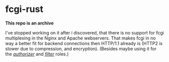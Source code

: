 # fcgi-rust

**This repo is an archive**

I've stopped working on it after i discovered, that there is no support for fcgi multiplexing in the
Nginx and Apache webservers. That makes fcgi in no way a better fit for backend connections then
HTTP/1.1 already is (HTTP2 is slower due to compression, and encryption). (Besides maybe using it
for the
[*authorizer*](http://www.mit.edu/~yandros/doc/specs/fcgi-spec.html#S6.3) and
[*filter*](http://www.mit.edu/~yandros/doc/specs/fcgi-spec.html#S6.4) roles.)
